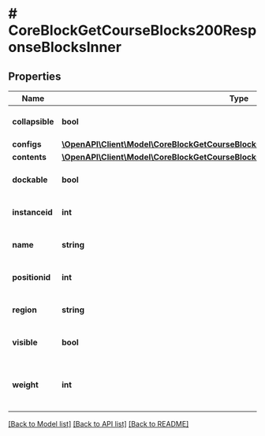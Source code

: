 # # CoreBlockGetCourseBlocks200ResponseBlocksInner

## Properties

Name | Type | Description | Notes
------------ | ------------- | ------------- | -------------
**collapsible** | **bool** | Whether the block is collapsible. | [optional] [default to null]
**configs** | [**\OpenAPI\Client\Model\CoreBlockGetCourseBlocks200ResponseBlocksInnerConfigsInner[]**](CoreBlockGetCourseBlocks200ResponseBlocksInnerConfigsInner.md) |  | [optional]
**contents** | [**\OpenAPI\Client\Model\CoreBlockGetCourseBlocks200ResponseBlocksInnerContents**](CoreBlockGetCourseBlocks200ResponseBlocksInnerContents.md) |  | [optional]
**dockable** | **bool** | Whether the block is dockable. | [optional] [default to null]
**instanceid** | **int** | Block instance id. | [optional] [default to null]
**name** | **string** | Block name. | [optional] [default to 'null']
**positionid** | **int** | Position id. | [optional] [default to null]
**region** | **string** | Block region. | [optional] [default to 'null']
**visible** | **bool** | Whether the block is visible. | [optional] [default to null]
**weight** | **int** | Used to order blocks within a region. | [optional] [default to null]

[[Back to Model list]](../../README.md#models) [[Back to API list]](../../README.md#endpoints) [[Back to README]](../../README.md)

